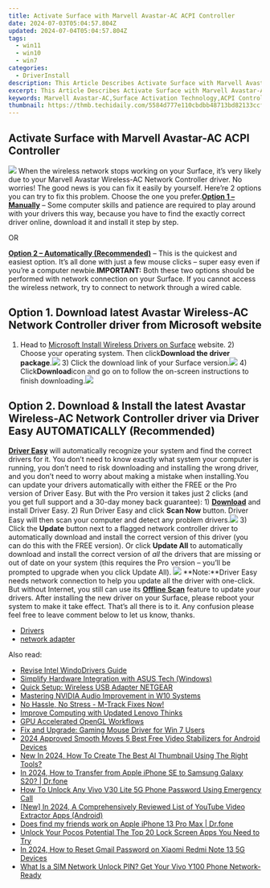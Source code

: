 ```yaml
---
title: Activate Surface with Marvell Avastar-AC ACPI Controller
date: 2024-07-03T05:04:57.804Z
updated: 2024-07-04T05:04:57.804Z
tags:
  - win11
  - win10
  - win7
categories:
  - DriverInstall
description: This Article Describes Activate Surface with Marvell Avastar-AC ACPI Controller
excerpt: This Article Describes Activate Surface with Marvell Avastar-AC ACPI Controller
keywords: Marvell Avastar-AC,Surface Activation Technology,ACPI Controller,Surface Laptop Activation,Power Management Controller,Hardware Activation Solution,Marvell Avastar-AC Controller Features
thumbnail: https://thmb.techidaily.com/5584d777e110cbdbb48713bd82133ccfd2417ed4baa291781cd47c73ffc42e1f.jpeg
---
```


## Activate Surface with Marvell Avastar-AC ACPI Controller

![](https://images.drivereasy.com/wp-content/uploads/2017/09/img_59bba3f2cc42a.png) When the wireless network stops working on your Surface, it’s very likely due to your Marvell Avastar Wireless-AC Network Controller driver. No worries! The good news is you can fix it easily by yourself. Here’re 2 options you can try to fix this problem. Choose the one you prefer.[**Option 1 – Manually**](#option1) – Some computer skills and patience are required to play around with your drivers this way, because you have to find the exactly correct driver online, download it and install it step by step.

OR

**[Option 2 – Automatically (Recommended)](#option2)** – This is the quickest and easiest option. It’s all done with just a few mouse clicks – super easy even if you’re a computer newbie.**IMPORTANT:** Both these two options should be performed with network connection on your Surface. If you cannot access the wireless network, try to connect to network through a wired cable.

## Option 1\. Download latest Avastar Wireless-AC Network Controller driver from Microsoft website

1) Head to [Microsoft Install Wireless Drivers on Surface](https://www.microsoft.com/surface/en-hk/support/networking-and-connectivity/install-wireless-drivers?os=windows-10&=undefined) website. 2) Choose your operating system. Then click**Download the driver package**.![](https://images.drivereasy.com/wp-content/uploads/2017/06/2-7.png) 3) Click the download link of your Surface version.![](https://images.drivereasy.com/wp-content/uploads/2017/06/3-7.png) 4) Click**Download**icon and go on to follow the on-screen instructions to finish downloading.![](https://images.drivereasy.com/wp-content/uploads/2017/06/4-6.png)

## Option 2\. Download & Install the latest Avastar Wireless-AC Network Controller driver via Driver Easy AUTOMATICALLY (Recommended)

 **[Driver Easy](https://tools.techidaily.com/drivereasy/download/)**  will automatically recognize your system and find the correct drivers for it. You don’t need to know exactly what system your computer is running, you don’t need to risk downloading and installing the wrong driver, and you don’t need to worry about making a mistake when installing.You can update your drivers automatically with either the FREE or the Pro version of Driver Easy. But with the Pro version it takes just 2 clicks (and you get full support and a 30-day money back guarantee): 1) **[Download](https://tools.techidaily.com/drivereasy/download/)**  and install Driver Easy. 2) Run Driver Easy and click **Scan Now**  button. Driver Easy will then scan your computer and detect any problem drivers.![](https://images.drivereasy.com/wp-content/uploads/2017/06/5-8.png) 3) Click the **Update**  button next to a flagged network controller driver to automatically download and install the correct version of this driver (you can do this with the FREE version). Or click **Update All**  to automatically download and install the correct version of _all_  the drivers that are missing or out of date on your system (this requires the Pro version – you’ll be prompted to upgrade when you click Update All). ![](https://images.drivereasy.com/wp-content/uploads/2017/06/6-5.png) **Note:**Driver Easy needs network connection to help you update all the driver with one-click. But without Internet, you still can use its **[Offline Scan](https://tools.techidaily.com/drivereasy/download/)** feature to update your drivers. After installing the new driver on your Surface, please reboot your system to make it take effect. That’s all there is to it. Any confusion please feel free to leave comment below to let us know, thanks.

* [Drivers](https://tools.techidaily.com/drivereasy/download/)
* [network adapter](https://tools.techidaily.com/drivereasy/download/)

<ins class="adsbygoogle"
     style="display:block"
     data-ad-format="autorelaxed"
     data-ad-client="ca-pub-7571918770474297"
     data-ad-slot="1223367746"></ins>



<ins class="adsbygoogle"
     style="display:block"
     data-ad-client="ca-pub-7571918770474297"
     data-ad-slot="8358498916"
     data-ad-format="auto"
     data-full-width-responsive="true"></ins>

<span class="atpl-alsoreadstyle">Also read:</span>
<div><ul>
<li><a href="https://driver-install.techidaily.com/revise-intel-windodrivers-guide/"><u>Revise Intel WindoDrivers Guide</u></a></li>
<li><a href="https://driver-install.techidaily.com/simplify-hardware-integration-with-asus-tech-windows/"><u>Simplify Hardware Integration with ASUS Tech (Windows)</u></a></li>
<li><a href="https://driver-install.techidaily.com/quick-setup-wireless-usb-adapter-netgear/"><u>Quick Setup: Wireless USB Adapter NETGEAR</u></a></li>
<li><a href="https://driver-install.techidaily.com/mastering-nvidia-audio-improvement-in-w10-systems/"><u>Mastering NVIDIA Audio Improvement in W10 Systems</u></a></li>
<li><a href="https://driver-install.techidaily.com/1720063414263-no-hassle-no-stress-m-track-fixes-now/"><u>No Hassle, No Stress - M-Track Fixes Now!</u></a></li>
<li><a href="https://driver-install.techidaily.com/improve-computing-with-updated-lenovo-thinks/"><u>Improve Computing with Updated Lenovo Thinks</u></a></li>
<li><a href="https://driver-install.techidaily.com/gpu-accelerated-opengl-workflows/"><u>GPU Accelerated OpenGL Workflows</u></a></li>
<li><a href="https://driver-install.techidaily.com/fix-and-upgrade-gaming-mouse-driver-for-win-7-users/"><u>Fix and Upgrade: Gaming Mouse Driver for Win 7 Users</u></a></li>
<li><a href="https://ai-video-apps.techidaily.com/2024-approved-smooth-moves-5-best-free-video-stabilizers-for-android-devices/"><u>2024 Approved Smooth Moves 5 Best Free Video Stabilizers for Android Devices</u></a></li>
<li><a href="https://ai-video-editing.techidaily.com/new-in-2024-how-to-create-the-best-ai-thumbnail-using-the-right-tools/"><u>New In 2024, How To Create The Best AI Thumbnail Using The Right Tools?</u></a></li>
<li><a href="https://iphone-transfer.techidaily.com/in-2024-how-to-transfer-from-apple-iphone-se-to-samsung-galaxy-s20-drfone-by-drfone-transfer-from-ios/"><u>In 2024, How to Transfer from Apple iPhone SE to Samsung Galaxy S20? | Dr.fone</u></a></li>
<li><a href="https://unlock-android.techidaily.com/how-to-unlock-any-vivo-v30-lite-5g-phone-password-using-emergency-call-by-drfone-android/"><u>How To Unlock Any Vivo V30 Lite 5G Phone Password Using Emergency Call</u></a></li>
<li><a href="https://facebook-video-footage.techidaily.com/new-in-2024-a-comprehensively-reviewed-list-of-youtube-video-extractor-apps-android/"><u>[New] In 2024, A Comprehensively Reviewed List of YouTube Video Extractor Apps (Android)</u></a></li>
<li><a href="https://location-social.techidaily.com/does-find-my-friends-work-on-apple-iphone-13-pro-max-drfone-by-drfone-virtual-ios/"><u>Does find my friends work on Apple iPhone 13 Pro Max | Dr.fone</u></a></li>
<li><a href="https://easy-unlock-android.techidaily.com/unlock-your-pocos-potential-the-top-20-lock-screen-apps-you-need-to-try-by-drfone-android/"><u>Unlock Your Pocos Potential The Top 20 Lock Screen Apps You Need to Try</u></a></li>
<li><a href="https://unlock-android.techidaily.com/in-2024-how-to-reset-gmail-password-on-xiaomi-redmi-note-13-5g-devices-by-drfone-android/"><u>In 2024, How to Reset Gmail Password on Xiaomi Redmi Note 13 5G Devices</u></a></li>
<li><a href="https://sim-unlock.techidaily.com/what-is-a-sim-network-unlock-pin-get-your-vivo-y100-phone-network-ready-by-drfone-android/"><u>What Is a SIM Network Unlock PIN? Get Your Vivo Y100 Phone Network-Ready</u></a></li>
</ul></div>
